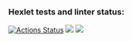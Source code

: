 ### Hexlet tests and linter status:
[![Actions Status](https://github.com/Abikimoz/java-project-61/actions/workflows/hexlet-check.yml/badge.svg)](https://github.com/Abikimoz/java-project-61/actions)
<a href="https://codeclimate.com/github/Abikimoz/java-project-61/maintainability"><img src="https://api.codeclimate.com/v1/badges/35fe1d2cb6bcf469abdb/maintainability" /></a>
<a href="https://codeclimate.com/github/Abikimoz/java-project-61/test_coverage"><img src="https://api.codeclimate.com/v1/badges/35fe1d2cb6bcf469abdb/test_coverage" /></a>
